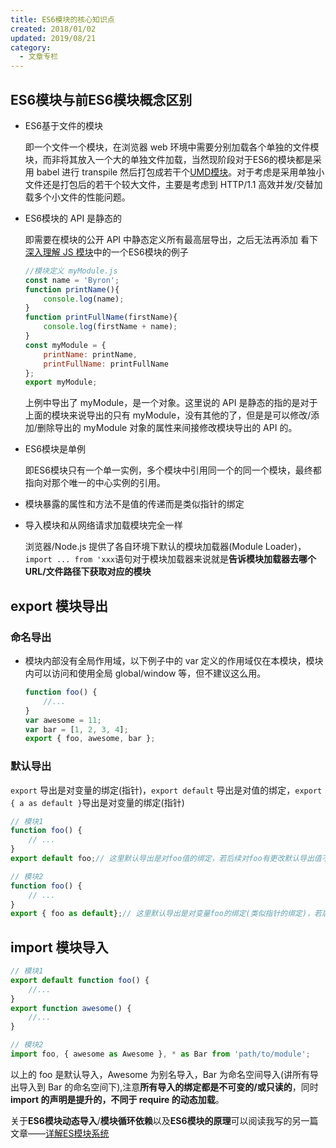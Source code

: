 ```yaml
---
title: ES6模块的核心知识点
created: 2018/01/02
updated: 2019/08/21
category:
  - 文章专栏
---
```


## ES6模块与前ES6模块概念区别

-  ES6基于文件的模块

    即一个文件一个模块，在浏览器 web 环境中需要分别加载各个单独的文件模块，而非将其放入一个大的单独文件加载，当然现阶段对于ES6的模块都是采用 babel 进行 transpile 然后打包成若干个[UMD模块](http://www.lessing.online/xx-blog/articles/FE/deep-understanding-of-JS-module.html#umd)。对于考虑是采用单独小文件还是打包后的若干个较大文件，主要是考虑到 HTTP/1.1 高效并发/交替加载多个小文件的性能问题。

<!-- more -->

-  ES6模块的 API 是静态的

    即需要在模块的公开 API 中静态定义所有最高层导出，之后无法再添加
    看下[深入理解 JS 模块](http://www.lessing.online/xx-blog/articles/FE/deep-understanding-of-JS-module.html#%E5%BC%95%E8%A8%80)中的一个ES6模块的例子

    ```js
    //模块定义 myModule.js
    const name = 'Byron';
    function printName(){
        console.log(name);
    }
    function printFullName(firstName){
        console.log(firstName + name);
    }
    const myModule = {
        printName: printName,
        printFullName: printFullName
    };
    export myModule;
    ```

    上例中导出了 myModule，是一个对象。这里说的 API 是静态的指的是对于上面的模块来说导出的只有 myModule，没有其他的了，但是是可以修改/添加/删除导出的 myModule 对象的属性来间接修改模块导出的 API 的。

-  ES6模块是单例

    即ES6模块只有一个单一实例，多个模块中引用同一个的同一个模块，最终都指向对那个唯一的中心实例的引用。

-   模块暴露的属性和方法不是值的传递而是类似指针的绑定

-   导入模块和从网络请求加载模块完全一样

    浏览器/Node.js 提供了各自环境下默认的模块加载器(Module Loader)，`import ... from 'xxx`语句对于模块加载器来说就是**告诉模块加载器去哪个 URL/文件路径下获取对应的模块**

## export 模块导出

### 命名导出

-   模块内部没有全局作用域，以下例子中的 var 定义的作用域仅在本模块，模块内可以访问和使用全局 global/window 等，但不建议这么用。

    ```js
    function foo() {
        //...
    }
    var awesome = 11;
    var bar = [1, 2, 3, 4];
    export { foo, awesome, bar };
    ```

### 默认导出

`export` 导出是对变量的绑定(指针)，`export default` 导出是对值的绑定，`export { a as default }`导出是对变量的绑定(指针)

```js
// 模块1
function foo() {
    // ...
}
export default foo;// 这里默认导出是对foo值的绑定，若后续对foo有更改默认导出值不会相应更改

// 模块2
function foo() {
    // ...
}
export { foo as default};// 这里默认导出是对变量foo的绑定(类似指针的绑定)，若后续对foo有更改相应的默认导出也会更改
```

## import 模块导入

```js
// 模块1
export default function foo() {
    //...
}
export function awesome() {
    //...
}

// 模块2
import foo, { awesome as Awesome }, * as Bar from 'path/to/module';
```

以上的 foo 是默认导入，Awesome 为别名导入，Bar 为命名空间导入(讲所有导出导入到 Bar 的命名空间下),注意**所有导入的绑定都是不可变的/或只读的**，同时**import 的声明是提升的，不同于 require 的动态加载**。

关于**ES6模块动态导入**/**模块循环依赖**以及**ES6模块的原理**可以阅读我写的另一篇文章——[详解ES模块系统](https://www.yuque.com/docs/share/ad354374-4122-4599-973b-aa63943c3b3d)
